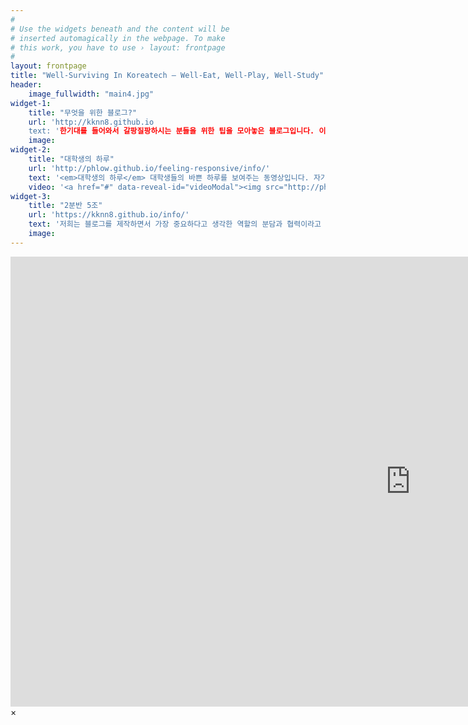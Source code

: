 ```yaml
---
#
# Use the widgets beneath and the content will be
# inserted automagically in the webpage. To make
# this work, you have to use › layout: frontpage
#
layout: frontpage
title: "Well-Surviving In Koreatech – Well-Eat, Well-Play, Well-Study"
header:
    image_fullwidth: "main4.jpg"
widget-1:
    title: "무엇을 위한 블로그?"
    url: 'http://kknn8.github.io
    text: '한기대를 들어와서 갈팡질팡하시는 분들을 위한 팁을 모아놓은 블로그입니다. 이 아무것도 없는 병천에서 알뜰하게 살고 놀고 공부하는 방법을 소개해드립니다.'
    image: 
widget-2:
    title: "대학생의 하루"
    url: 'http://phlow.github.io/feeling-responsive/info/'
    text: '<em>대학생의 하루</em> 대학생들의 바쁜 하루를 보여주는 동영상입니다. 자기 자신도 어떻게 살아가는 지 모를 만큼 바쁜 한기대 학생들이 충분히 공감할 수 있는 영상이라고 생각합니다. 이런 공대생들을 위해 **여러 가지 팁**을 드릴려고 합니다.'
    video: '<a href="#" data-reveal-id="videoModal"><img src="http://phlow.github.io/feeling-responsive/images/start-video-feeling-responsive-302x182.jpg" width="302" height="182" alt=""></a>'
widget-3:
    title: "2분반 5조"
    url: 'https://kknn8.github.io/info/'
    text: '저희는 블로그를 제작하면서 가장 중요하다고 생각한 역할의 분담과 협력이라고 생각했습니다. 각각 조원들의 느낀점들을 확인해보세요.'
    image:
---
```



<div id="videoModal" class="reveal-modal large" data-reveal="">
  <div class="flex-video widescreen vimeo" style="display: block;">
    <iframe width="1280" height="720" src="https://www.youtube.com/embed/3b5zCFSmVvU" frameborder="0" allowfullscreen></iframe>  
  </div>
  <a class="close-reveal-modal">&#215;</a>
</div>
